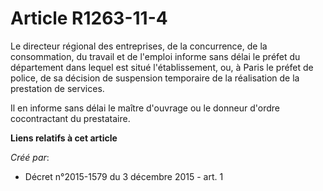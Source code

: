 # Article R1263-11-4

Le directeur régional des entreprises, de la concurrence, de la consommation, du travail et de l'emploi informe sans délai le
préfet du département dans lequel est situé l'établissement, ou, à Paris le préfet de police, de sa décision de suspension
temporaire de la réalisation de la prestation de services. 

Il en informe sans délai le maître d'ouvrage ou le donneur d'ordre cocontractant du prestataire.

**Liens relatifs à cet article**

_Créé par_:

  - Décret n°2015-1579 du 3 décembre 2015 - art. 1
